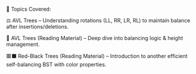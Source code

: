 📌 Topics Covered:

⚖️ AVL Trees – Understanding rotations (LL, RR, LR, RL) to maintain balance after insertions/deletions.

📖 AVL Trees (Reading Material) – Deep dive into balancing logic & height management.

🟥⬛ Red-Black Trees (Reading Material) – Introduction to another efficient self-balancing BST with color properties.
